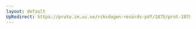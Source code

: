 ```yaml
---
layout: default
UpRedirect: https://pruto.im.uu.se/riksdagen-records-pdf/1875/prot-1875--ak--002/prot-1875--ak--002_017.pdf
---
```

